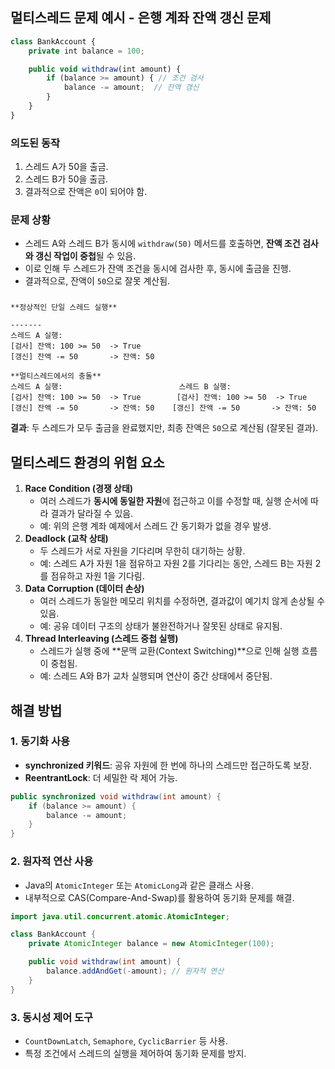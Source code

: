 ## 멀티스레드 문제 예시 - 은행 계좌 잔액 갱신 문제

```jsx
class BankAccount {
    private int balance = 100;

    public void withdraw(int amount) {
        if (balance >= amount) { // 조건 검사
            balance -= amount;  // 잔액 갱신
        }
    }
}
```

### **의도된 동작**

1. 스레드 A가 50을 출금.
2. 스레드 B가 50을 출금.
3. 결과적으로 잔액은 `0`이 되어야 함.

### **문제 상황**

- 스레드 A와 스레드 B가 동시에 `withdraw(50)` 메서드를 호출하면, **잔액 조건 검사와 갱신 작업이 중첩**될 수 있음.
- 이로 인해 두 스레드가 잔액 조건을 동시에 검사한 후, 동시에 출금을 진행.
- 결과적으로, 잔액이 `50`으로 잘못 계산됨.

### 

```
**정상적인 단일 스레드 실행**

-------
스레드 A 실행:
[검사] 잔액: 100 >= 50  -> True
[갱신] 잔액 -= 50       -> 잔액: 50

**멀티스레드에서의 충돌**
스레드 A 실행:                          스레드 B 실행:
[검사] 잔액: 100 >= 50  -> True        [검사] 잔액: 100 >= 50  -> True
[갱신] 잔액 -= 50       -> 잔액: 50    [갱신] 잔액 -= 50       -> 잔액: 50
```

**결과**: 두 스레드가 모두 출금을 완료했지만, 최종 잔액은 `50`으로 계산됨 (잘못된 결과).

## **멀티스레드 환경의 위험 요소**

1. **Race Condition (경쟁 상태)**
    - 여러 스레드가 **동시에 동일한 자원**에 접근하고 이를 수정할 때, 실행 순서에 따라 결과가 달라질 수 있음.
    - 예: 위의 은행 계좌 예제에서 스레드 간 동기화가 없을 경우 발생.
2. **Deadlock (교착 상태)**
    - 두 스레드가 서로 자원을 기다리며 무한히 대기하는 상황.
    - 예: 스레드 A가 자원 1을 점유하고 자원 2를 기다리는 동안, 스레드 B는 자원 2를 점유하고 자원 1을 기다림.
3. **Data Corruption (데이터 손상)**
    - 여러 스레드가 동일한 메모리 위치를 수정하면, 결과값이 예기치 않게 손상될 수 있음.
    - 예: 공유 데이터 구조의 상태가 불완전하거나 잘못된 상태로 유지됨.
4. **Thread Interleaving (스레드 중첩 실행)**
    - 스레드가 실행 중에 **문맥 교환(Context Switching)**으로 인해 실행 흐름이 중첩됨.
    - 예: 스레드 A와 B가 교차 실행되며 연산이 중간 상태에서 중단됨.

## **해결 방법**

### **1. 동기화 사용**

- **synchronized 키워드**: 공유 자원에 한 번에 하나의 스레드만 접근하도록 보장.
- **ReentrantLock**: 더 세밀한 락 제어 가능.

```java
public synchronized void withdraw(int amount) {
    if (balance >= amount) {
        balance -= amount;
    }
}
```

### **2. 원자적 연산 사용**

- Java의 `AtomicInteger` 또는 `AtomicLong`과 같은 클래스 사용.
- 내부적으로 CAS(Compare-And-Swap)를 활용하여 동기화 문제를 해결.

```java
import java.util.concurrent.atomic.AtomicInteger;

class BankAccount {
    private AtomicInteger balance = new AtomicInteger(100);

    public void withdraw(int amount) {
        balance.addAndGet(-amount); // 원자적 연산
    }
}
```

### **3. 동시성 제어 도구**

- `CountDownLatch`, `Semaphore`, `CyclicBarrier` 등 사용.
- 특정 조건에서 스레드의 실행을 제어하여 동기화 문제를 방지.
